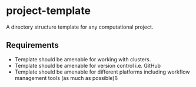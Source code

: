 # project-template

A directory structure template for any computational project. 

## Requirements

- Template should be amenable for working with clusters.
- Template should be amenable for version control i.e. GitHub
- Template should be amenable for different platforms including workflow management tools (as much as possible)ß
